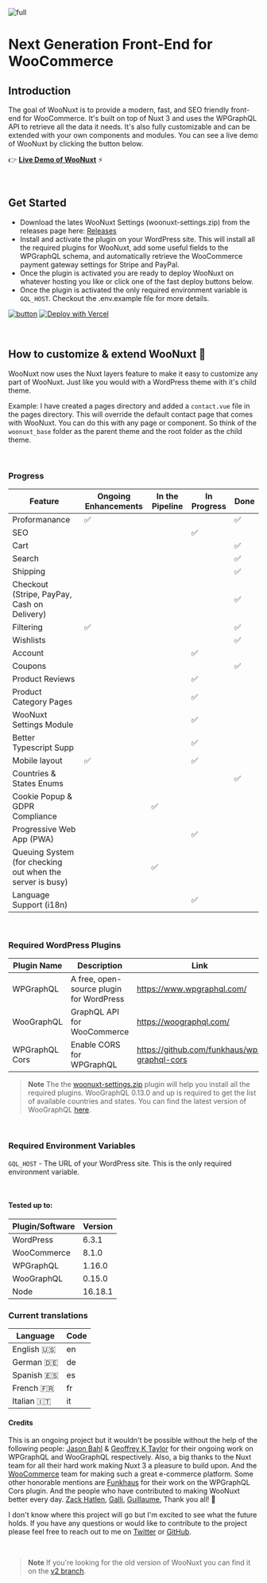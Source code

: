 ![full](https://user-images.githubusercontent.com/5116925/218879668-f4c1f9fd-bef4-44b0-bc7f-e87d994aa3a1.png)

# Next Generation Front-End for WooCommerce

## Introduction

The goal of WooNuxt is to provide a modern, fast, and SEO friendly front-end for WooCommerce. It's built on top of Nuxt 3 and uses the WPGraphQL API to retrieve all the data it needs. It's also fully customizable and can be extended with your own components and modules. You can see a live demo of WooNuxt by clicking the button below.

👉 [**Live Demo of WooNuxt**](https://v3.woonuxt.com/) ⚡️

&nbsp;

## Get Started

- Download the lates WooNuxt Settings (woonuxt-settings.zip) from the releases page here: [Releases](https://github.com/scottyzen/woonuxt-settings/releases)
- Install and activate the plugin on your WordPress site. This will install all the required plugins for WooNuxt, add some useful fields to the WPGraphQL schema, and automatically retrieve the WooCommerce payment gateway settings for Stripe and PayPal.
- Once the plugin is activated you are ready to deploy WooNuxt on whatever hosting you like or click one of the fast deploy buttons below.
- Once the plugin is activated the only required environment variable is `GQL_HOST`. Checkout the .env.example file for more details.

[![button](https://user-images.githubusercontent.com/5116925/218880214-a16287a7-fd8c-4299-9e65-0871136f0771.svg)](https://app.netlify.com/start/deploy?repository=https://github.com/scottyzen/woonuxt) [![Deploy with Vercel](https://vercel.com/button)](https://vercel.com/new/clone?repository-url=https%3A%2F%2Fgithub.com%2Fscottyzen%2FWooNuxt3&repository-name=WooNuxt&env=GQL_HOST,NUXT_IMAGE_DOMAINS)

&nbsp;

## How to customize & extend WooNuxt 🎨

WooNuxt now uses the Nuxt layers feature to make it easy to customize any part of WooNuxt. Just like you would with a WordPress theme with it's child theme.

Example: I have created a pages directory and added a `contact.vue` file in the pages directory. This will override the default contact page that comes with WooNuxt. You can do this with any page or component. So think of the `woonuxt_base` folder as the parent theme and the root folder as the child theme.

&nbsp;

### Progress

| Feature                                                   | Ongoing Enhancements | In the Pipeline | In Progress | Done |
| --------------------------------------------------------- | -------------------- | --------------- | ----------- | ---- |
| Proformanance                                             | ✅                   |                 |             | ✅   |
| SEO                                                       |                      |                 | ✅          |      |
| Cart                                                      |                      |                 |             | ✅   |
| Search                                                    |                      |                 |             | ✅   |
| Shipping                                                  |                      |                 |             | ✅   |
| Checkout (Stripe, PayPay, Cash on Delivery)               |                      |                 |             | ✅   |
| Filtering                                                 | ✅                   |                 |             | ✅   |
| Wishlists                                                 |                      |                 |             | ✅   |
| Account                                                   |                      |                 | ✅          |      |
| Coupons                                                   |                      |                 |             | ✅   |
| Product Reviews                                           |                      |                 | ✅          |      |
| Product Category Pages                                    |                      |                 | ✅          |      |
| WooNuxt Settings Module                                   |                      |                 | ✅          |      |
| Better Typescript Supp                                    |                      |                 | ✅          |      |
| Mobile layout                                             | ✅                   |                 | ✅          |      |
| Countries & States Enums                                  |                      |                 |             | ✅   |
| Cookie Popup & GDPR Compliance                            |                      | ✅              |             |      |
| Progressive Web App (PWA)                                 |                      |                 | ✅          |      |
| Queuing System (for checking out when the server is busy) |                      | ✅              |             |      |
| Language Support (i18n)                                   |                      |                 | ✅          |      |

&nbsp;

### Required WordPress Plugins

| Plugin Name    | Description                              | Link                                        |
| -------------- | ---------------------------------------- | ------------------------------------------- |
| WPGraphQL      | A free, open-source plugin for WordPress | https://www.wpgraphql.com/                  |
| WooGraphQL     | GraphQL API for WooCommerce              | https://woographql.com/                     |
| WPGraphQL Cors | Enable CORS for WPGraphQL                | https://github.com/funkhaus/wp-graphql-cors |

> **Note** The the [woonuxt-settings.zip](https://github.com/scottyzen/woonuxt-settings/releases) plugin will help you install all the required plugins. WooGraphQL 0.13.0 and up is required to get the list of available countries and states. You can find the latest version of WooGraphQL [here](https://github.com/wp-graphql/wp-graphql-woocommerce/releases).

&nbsp;

### Required Environment Variables

`GQL_HOST` - The URL of your WordPress site. This is the only required environment variable.

&nbsp;

#### Tested up to:

| Plugin/Software | Version |
| --------------- | ------- |
| WordPress       | 6.3.1   |
| WooCommerce     | 8.1.0   |
| WPGraphQL       | 1.16.0  |
| WooGraphQL      | 0.15.0  |
| Node            | 16.18.1 |

### Current translations

| Language   | Code |
| ---------- | ---- |
| English 🇺🇸 | en   |
| German 🇩🇪  | de   |
| Spanish 🇪🇸 | es   |
| French 🇫🇷  | fr   |
| Italian 🇮🇹 | it   |

#### Credits

This is an ongoing project but it wouldn't be possible without the help of the following people: [Jason Bahl](https://github.com/jasonbahl) & [Geoffrey K Taylor](https://github.com/kidunot89) for their ongoing work on WPGraphQL and WooGraphQL respectively. Also, a big thanks to the Nuxt team for all their hard work making Nuxt 3 a pleasure to build upon. And the [WooCommerce](https://woocommerce.com/) team for making such a great e-commerce platform. Some other honorable mentions are [Funkhaus](https://funkhaus.us/) for their work on the WPGraphQL Cors plugin. And the people who have contributed to making WooNuxt better every day. [Zack Hatlen](https://github.com/zackha), [Galli](https://github.com/Zielgestalt), [Guillaume](https://github.com/GuillaumeDgr), Thank you all! 🙏

I don't know where this project will go but I'm excited to see what the future holds. If you have any questions or would like to contribute to the project please feel free to reach out to me on [Twitter](https://twitter.com/scottyzen) or [GitHub](https://github.com/scottyzen).

&nbsp;

> **Note** If you're looking for the old version of WooNuxt you can find it on the [v2 branch](https://github.com/scottyzen/woonuxt/tree/v2).
